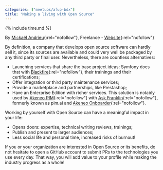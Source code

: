 ```yaml
---
categories: ["meetups/afup-bdx"]
title: "Making a living with Open Source"
---
```


{% include time.md %}

By [Mickaël Andrieu](https://twitter.com/mickael_andrieu){:rel="nofollow"}, Freelance - [Website](http://www.mickael-andrieu.com/){:rel="nofollow"}

By definition, a company that develops open source software can hardly sell it, since its sources are available and
could very well be packaged by any third party or final user. Nevertheless, there are countless alternatives:
- Launching services that share the base project ideas: Symfony does that with [Blackfire](https://blackfire.io/){:rel="nofollow"},
  their trainings and their certifications;
- Offer integration or third party maintenance services;
- Provide a marketplace and partnerships, like Prestashop;
- Have an Enterprise Edition with richer services. This solution is notably used by [Akeneo PIM](https://www.akeneo.com/){:rel="nofollow"}
  with [Ask Franklin](https://www.akeneo.com/ask-franklin/){:rel="nofollow"}, formerly known as pim.ai and [Akeneo Onboarder](https://www.akeneo.com/akeneo-onboarder/){:rel="nofollow"}.

Working by yourself with Open Source can have a meaningful impact in your life:
- Opens doors: expertise, technical writing reviews, trainings;
- Publish and present to larger audiences;
- Less social life and personal time, increased risks of burnout!

If you or your organization are interested in Open Source or its benefits, do not hesitate to open a GitHub account to
submit PRs to the technologies you use every day. That way, you will add value to your profile while making the industry
progress as a whole!
